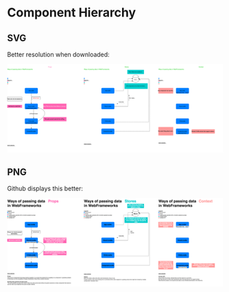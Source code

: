 # Component Hierarchy

## SVG

Better resolution when downloaded:

![Component Hierarchy](./Component_Hierarchy.svg)

## PNG 

Github displays this better:

<img src="./Component_Hierarchy.png" alt="Svelte Family Component Hierarchy">
